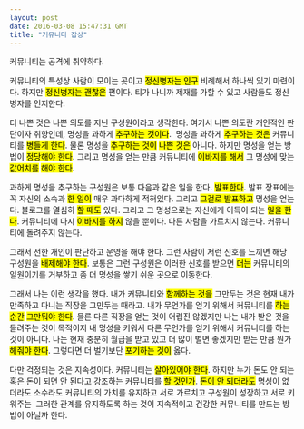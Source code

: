 ```yaml
---
layout: post
date: 2016-03-08 15:47:31 GMT
title: "커뮤니티 잡상"
---
```

<p>커뮤니티는 공격에 취약하다.</p><p>커뮤니티의 특성상 사람이 모이는 곳이고 <mark class="ksc-no-highlighted" data-ksc-correct-word="">정신병자는 인구</mark> 비례해서 하나씩 있기 마련이다. 하지만 <mark class="ksc-no-highlighted" data-ksc-correct-word="">정신병자는 괜찮은</mark> 편이다. 티가 나니까 제재를 가할 수 있고 사람들도 정신병자를 인지한다.&nbsp;</p><p>더 나쁜 것은 나쁜 의도를 지닌 구성원이라고 생각한다. 여기서 나쁜 의도란 개인적인 판단이자 취향인데, 명성을 과하게 <mark class="ksc-no-highlighted" data-ksc-correct-word="">추구하는 것이다</mark>. &nbsp;명성을 과하게 <mark class="ksc-no-highlighted" data-ksc-correct-word="">추구하는 것은</mark> 커뮤니티를 <mark class="ksc-no-highlighted" data-ksc-correct-word="">병들게 한다</mark>. 물론 명성을 <mark class="ksc-no-highlighted" data-ksc-correct-word="">추구하는 것이</mark> <mark class="ksc-no-highlighted" data-ksc-correct-word="">나쁜 것은</mark> 아니다. 하지만 명성을 얻는 방법이 <mark class="ksc-no-highlighted" data-ksc-correct-word="">정당해야 한다</mark>. 그리고 명성을 얻는 만큼 커뮤니티에 <mark class="ksc-no-highlighted" data-ksc-correct-word="">이바지를 해서</mark> 그 명성에 맞는 <mark class="ksc-no-highlighted" data-ksc-correct-word="">값어치를</mark> <mark class="ksc-no-highlighted" data-ksc-correct-word="">해야 한다</mark>.&nbsp;</p><p>과하게 명성을 추구하는 구성원은 보통 다음과 같은 일을 한다. <mark class="ksc-no-highlighted" data-ksc-correct-word="">발표한다</mark>. 발표 장표에는 꼭 자신의 소속과 <mark class="ksc-no-highlighted" data-ksc-correct-word="한·일이
">한 일이</mark> 매우 과다하게 적혀있다. 그리고 <mark class="ksc-no-highlighted" data-ksc-correct-word="">그걸로 발표하고</mark> 명성을 얻는다. 블로그를 열심히 <mark class="ksc-no-highlighted" data-ksc-correct-word="">할 때도</mark> 있다. 그리고 그 명성으로는 자신에게 이득이 되는 <mark class="ksc-no-highlighted" data-ksc-correct-word="">일을 한다</mark>. 커뮤니티에 다시 <mark class="ksc-no-highlighted" data-ksc-correct-word="">이바지를 하지</mark> 않을 뿐이다. 다른 사람을 가르치지 않는다. 커뮤니티에 돌려주지 않는다.&nbsp;</p><p>그래서 선한 개인이 판단하고 운영을 해야 한다. 그런 사람이 저런 신호를 느끼면 해당 구성원을 <mark class="ksc-no-highlighted" data-ksc-correct-word="">배제해야 한다</mark>. 보통은 그런 구성원은 이러한 신호를 받으면 <mark class="ksc-no-highlighted" data-ksc-correct-word="더
이제는
다시는
절대
">더는</mark> 커뮤니티의 일원이기를 거부하고 좀 더 명성을 쌓기 쉬운 곳으로 이동한다.&nbsp;</p><p>그래서 나는 이런 생각을 했다. 내가 커뮤니티와 <mark class="ksc-no-highlighted" data-ksc-correct-word="">함께하는 것을</mark> 그만두는 것은 현재 내가 만족하고 다니는 직장을 그만두는 때라고. 내가 무언가를 얻기 위해서 커뮤니티를 <mark class="ksc-no-highlighted" data-ksc-correct-word="">하는 순간</mark> <mark class="ksc-no-highlighted" data-ksc-correct-word="">그만둬야 한다</mark>. 물론 다른 직장을 얻는 것이 어렵진 않겠지만 나는 내가 받은 것을 돌려주는 것이 목적이지 내 명성을 키워서 다른 무언가를 얻기 위해서 커뮤니티를 하는 것이 아니다. 나는 현재 충분히 월급을 받고 있고 더 많이 벌면 좋겠지만 받는 만큼 뭔가 <mark class="ksc-no-highlighted" data-ksc-correct-word="">해줘야 한다</mark>. 그렇다면 더 벌기보단 <mark class="ksc-no-highlighted" data-ksc-correct-word="">포기하는 것이</mark> 옳다.&nbsp;</p><p>다만 걱정되는 것은 지속성이다. 커뮤니티는 <mark class="ksc-no-highlighted" data-ksc-correct-word="">살아있어야 한다</mark>. 하지만 누가 돈도 안 되는 혹은 돈이 되면 안 된다고 강조하는 커뮤니티를 <mark class="ksc-no-highlighted" data-ksc-correct-word="">할 것인가</mark>. <mark class="ksc-no-highlighted" data-ksc-correct-word="돈을 벌지 못하더라도
">돈이 안 되더라도</mark> 명성이 없더라도 소수라도 커뮤니티의 가치를 유지하고 서로 가르치고 구성원이 성장하고 서로 키워주는 &nbsp;그러한 관계를 유지하도록 하는 것이 지속적이고 건강한 커뮤니티를 만드는 방법이 아닐까 한다.&nbsp;</p>